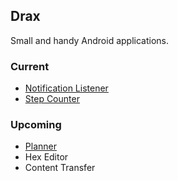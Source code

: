 ## Drax

Small and handy Android applications.

### Current

- [Notification Listener](NotificationListener)
- [Step Counter](StepCounter)

### Upcoming

- [Planner](Planner)
- Hex Editor
- Content Transfer
